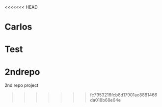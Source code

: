 <<<<<<< HEAD
# Carlos
Test
=======
# 2ndrepo
2nd repo project
>>>>>>> fc7953216fcb8d17901ae8881466da018b68e64e
